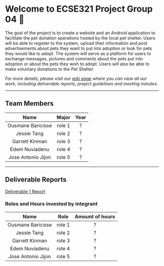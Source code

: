 # Welcome to ECSE321 Project Group 04 :dizzy:

The goal of the project is to create a website and an Android application to facilitate the pet donation operations hosted by the local pet shelter. 
Users will be able to register to the system, upload their information and post advertisements about pets they want to put into adoption or look for pets they would like to adopt. 
The system will serve as a platform for users to exchange messages, pictures and comments about the pets put into adoption or about the pets they wish to adopt. 
Users will also be able to make voluntary donations to the Pet Shelter. 

_For more details, please visit our [wiki page](https://github.com/McGill-ECSE321-Winter2020/project-group-04/wiki) where you can view all our work, including deliverable reports, project guidelines and meeting minutes._

___

## Team Members

| Name | Major | Year|
|:----:|:-----------:|:------------------------:|
|Ousmane Baricisse | role 1| ? |
|Jessie Tang | role 2 | ? |
|Garrett Kinman | role 3 | ? |
|Edem Nuviadenu | role 4 | ? |
|Jose Antonio Jijon | role 5 | ? |

___

## Deliverable Reports

[Deliverable 1 Report](https://github.com/McGill-ECSE321-Winter2020/project-group-04/wiki/Deliverable-1-Report)

### Roles and Hours invested by integrant

| Name | Role | Amount of hours |
|:----:|:-----------:|:------------------------:|
|Ousmane Baricisse | role 1| ? |
|Jessie Tang | role 2 | ? |
|Garrett Kinman | role 3 | ? |
|Edem Nuviadenu | role 4 | ? |
|Jose Antonio Jijon | role 5 | ? |
